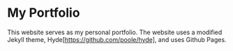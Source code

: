 # My Portfolio

This website serves as my personal portfolio. The website uses a modified Jekyll theme, Hyde[https://github.com/poole/hyde], and uses Github Pages.
